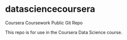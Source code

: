 datasciencecoursera
===================

Coursera Coursework Public Git Repo

This repo is for use in the Coursera Data Science course.
